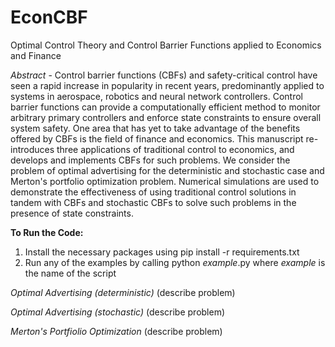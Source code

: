 # EconCBF
Optimal Control Theory and Control Barrier Functions applied to Economics and Finance

_Abstract_ - Control barrier functions (CBFs) and safety-critical control have seen a rapid increase in popularity in recent years, predominantly applied to systems in aerospace, robotics and neural network controllers. Control barrier functions can provide a computationally efficient method to monitor arbitrary primary controllers and enforce state constraints to ensure overall system safety. One area that has yet to take advantage of the benefits offered by CBFs is the field of finance and economics. This manuscript re-introduces three applications of traditional control to economics, and develops and implements CBFs for such problems. We consider the problem of optimal advertising for the deterministic and stochastic case and Merton's portfolio optimization problem. Numerical simulations are used to demonstrate the effectiveness of using traditional control solutions in tandem with CBFs and stochastic CBFs to solve such problems in the presence of state constraints.

**To Run the Code:**
1) Install the necessary packages using pip install -r requirements.txt
2) Run any of the examples by calling python _example_.py where _example_ is the name of the script

_Optimal Advertising (deterministic)_
(describe problem)

_Optimal Advertising (stochastic)_
(describe problem)

_Merton's Portfiolio Optimization_
(describe problem)
